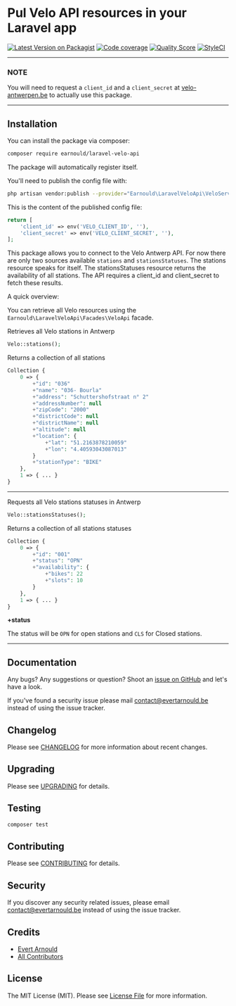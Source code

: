 # Pul Velo API resources in your Laravel app

[![Latest Version on Packagist](https://img.shields.io/packagist/v/earnould/laravel-velo-api.svg?style=flat-square)](https://packagist.org/packages/earnould/laravel-velo-api)
[![Code coverage](https://scrutinizer-ci.com/g/earnould/laravel-velo-api/badges/coverage.png)](https://scrutinizer-ci.com/g/earnould/laravel-velo-api)
[![Quality Score](https://img.shields.io/scrutinizer/g/earnould/laravel-velo-api.svg?style=flat-square)](https://scrutinizer-ci.com/g/earnould/laravel-velo-api)
[![StyleCI](https://styleci.io/repos/61802818/shield)](https://styleci.io/repos/182159944)
___
### **NOTE**
You will need to request a `client_id` and a `client_secret` at [velo-antwerpen.be](https://www.velo-antwerpen.be) to actually use this package.
___

## Installation

You can install the package via composer:

``` bash
composer require earnould/laravel-velo-api
```

The package will automatically register itself.

You'll need to publish the config file with:
```bash
php artisan vendor:publish --provider="Earnould\LaravelVeloApi\VeloServiceProvider" --tag="config"
```

This is the content of the published config file:

```php
return [
    'client_id' => env('VELO_CLIENT_ID', ''),
    'client_secret' => env('VELO_CLIENT_SECRET', ''),
];
```

This package allows you to connect to the Velo Antwerp API. For now there are only two sources available `stations` and `stationsStatuses`. The stations resource speaks for itself. The stationsStatuses resource returns the availability of all stations. The API requires a client_id and client_secret to fetch these results.

A quick overview:

You can retrieve all Velo resources using the `Earnould\LaravelVeloApi\Facades\VeloApi` facade.

Retrieves all Velo stations in Antwerp
```php
Velo::stations();
```
Returns a collection of all stations
```php
Collection {
    0 => {
        +"id": "036"
        +"name": "036- Bourla"
        +"address": "Schuttershofstraat n° 2"
        +"addressNumber": null
        +"zipCode": "2000"
        +"districtCode": null
        +"districtName": null
        +"altitude": null
        +"location": {
            +"lat": "51.2163878210059"
            +"lon": "4.40593043087013"
        }
        +"stationType": "BIKE"
    },
    1 => { ... }
}
```
___

Requests all Velo stations statuses in Antwerp

```php
Velo::stationsStatuses();
```
Returns a collection of all stations statuses

```php
Collection {
    0 => {
        +"id": "001"
        +"status": "OPN"
        +"availability": {
            +"bikes": 22
            +"slots": 10
        }
    },
    1 => { ... }
}
```

**+status**

The status will be `OPN` for open stations and `CLS` for Closed stations.
___
## Documentation

Any bugs? Any suggestions or question? Shoot an [issue on GitHub](https://github.com/earnould/laravel-velo-api/issues) and let's have a look.

If you've found a security issue please mail [contact@evertarnould.be](mailto:contact@evertarnould.be) instead of using the issue tracker.

## Changelog

Please see [CHANGELOG](CHANGELOG.md) for more information about recent changes.

## Upgrading

Please see [UPGRADING](UPGRADING.md) for details.

## Testing

``` bash
composer test
```

## Contributing

Please see [CONTRIBUTING](CONTRIBUTING.md) for details.

## Security

If you discover any security related issues, please email contact@evertarnould.be instead of using the issue tracker.

## Credits

- [Evert Arnould](https://github.com/freekmurze)
- [All Contributors](../../contributors)

## License

The MIT License (MIT). Please see [License File](LICENSE.md) for more information.